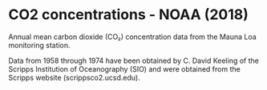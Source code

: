 # CO2 concentrations - NOAA (2018)

Annual mean carbon dioxide (CO₂) concentration data from the Mauna Loa monitoring station. 

Data from 1958 through 1974 have been obtained by C. David Keeling of the Scripps Institution of Oceanography (SIO) and were obtained from the Scripps website (scrippsco2.ucsd.edu).

